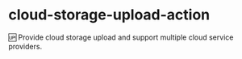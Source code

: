 # cloud-storage-upload-action

🆙 Provide cloud storage upload and support multiple cloud service providers.
